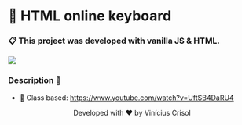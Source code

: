 # 📌 HTML online keyboard

### 📋 This project was developed with vanilla JS & HTML.


  ![](https://i.ibb.co/xGPbJQy/ezgif-com-video-to-gif-1.gif)


### Description 🚀

- 🚀 Class based: https://www.youtube.com/watch?v=UftSB4DaRU4

<p align="center">
  Developed with ❤️ by Vinícius Crisol
</p>
